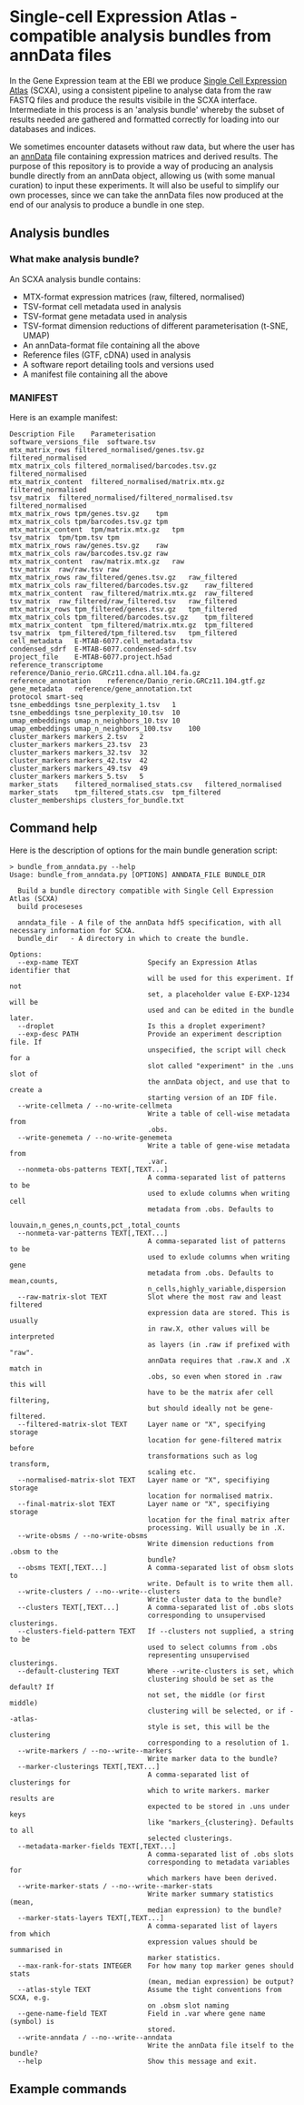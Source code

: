 # Single-cell Expression Atlas - compatible analysis bundles from annData files

In the Gene Expression team at the EBI we produce [Single Cell Expression Atlas](https://www.ebi.ac.uk/gxa/sc/home) (SCXA), using a consistent pipeline to analyse data from the raw FASTQ files and produce the results visibile in the SCXA interface. Intermediate in this process is an 'analysis bundle' whereby the subset of results needed are gathered and formatted correctly for loading into our databases and indices. 

We sometimes encounter datasets without raw data, but where the user has an [annData](https://anndata.readthedocs.io/en/latest/) file containing expression matrices and derived results. The purpose of this repository is to provide a way of producing an analysis bundle directly from an annData object, allowing us (with some manual curation) to input these experiments. It will also be useful to simplify our own processes, since we can take the annData files now produced at the end of our analysis to produce a bundle in one step.

## Analysis bundles

### What make analysis bundle?

An SCXA analysis bundle contains:

 - MTX-format expression matrices (raw, filtered, normalised)
 - TSV-format cell metadata used in analysis
 - TSV-format gene metadata used in analysis
 - TSV-format dimension reductions of different parameterisation (t-SNE, UMAP)
 - An annData-format file containing all the above
 - Reference files (GTF, cDNA) used in analysis
 - A software report detailing tools and versions used
 - A manifest file containing all the above

### MANIFEST

Here is an example manifest:

```
Description	File	Parameterisation
software_versions_file	software.tsv	
mtx_matrix_rows	filtered_normalised/genes.tsv.gz	filtered_normalised
mtx_matrix_cols	filtered_normalised/barcodes.tsv.gz	filtered_normalised
mtx_matrix_content	filtered_normalised/matrix.mtx.gz	filtered_normalised
tsv_matrix	filtered_normalised/filtered_normalised.tsv	filtered_normalised
mtx_matrix_rows	tpm/genes.tsv.gz	tpm
mtx_matrix_cols	tpm/barcodes.tsv.gz	tpm
mtx_matrix_content	tpm/matrix.mtx.gz	tpm
tsv_matrix	tpm/tpm.tsv	tpm
mtx_matrix_rows	raw/genes.tsv.gz	raw
mtx_matrix_cols	raw/barcodes.tsv.gz	raw
mtx_matrix_content	raw/matrix.mtx.gz	raw
tsv_matrix	raw/raw.tsv	raw
mtx_matrix_rows	raw_filtered/genes.tsv.gz	raw_filtered
mtx_matrix_cols	raw_filtered/barcodes.tsv.gz	raw_filtered
mtx_matrix_content	raw_filtered/matrix.mtx.gz	raw_filtered
tsv_matrix	raw_filtered/raw_filtered.tsv	raw_filtered
mtx_matrix_rows	tpm_filtered/genes.tsv.gz	tpm_filtered
mtx_matrix_cols	tpm_filtered/barcodes.tsv.gz	tpm_filtered
mtx_matrix_content	tpm_filtered/matrix.mtx.gz	tpm_filtered
tsv_matrix	tpm_filtered/tpm_filtered.tsv	tpm_filtered
cell_metadata	E-MTAB-6077.cell_metadata.tsv	
condensed_sdrf	E-MTAB-6077.condensed-sdrf.tsv	
project_file	E-MTAB-6077.project.h5ad	
reference_transcriptome	reference/Danio_rerio.GRCz11.cdna.all.104.fa.gz	
reference_annotation	reference/Danio_rerio.GRCz11.104.gtf.gz	
gene_metadata	reference/gene_annotation.txt	
protocol smart-seq
tsne_embeddings	tsne_perplexity_1.tsv	1
tsne_embeddings	tsne_perplexity_10.tsv	10
umap_embeddings	umap_n_neighbors_10.tsv	10
umap_embeddings	umap_n_neighbors_100.tsv	100
cluster_markers	markers_2.tsv	2
cluster_markers	markers_23.tsv	23
cluster_markers	markers_32.tsv	32
cluster_markers	markers_42.tsv	42
cluster_markers	markers_49.tsv	49
cluster_markers	markers_5.tsv	5
marker_stats	filtered_normalised_stats.csv	filtered_normalised
marker_stats	tpm_filtered_stats.csv	tpm_filtered
cluster_memberships	clusters_for_bundle.txt
```

## Command help

Here is the description of options for the main bundle generation script:

```
> bundle_from_anndata.py --help
Usage: bundle_from_anndata.py [OPTIONS] ANNDATA_FILE BUNDLE_DIR

  Build a bundle directory compatible with Single Cell Expression Atlas (SCXA)
  build proceseses

  anndata_file - A file of the annData hdf5 specification, with all necessary information for SCXA.
  bundle_dir   - A directory in which to create the bundle.

Options:
  --exp-name TEXT                 Specify an Expression Atlas identifier that
                                  will be used for this experiment. If not
                                  set, a placeholder value E-EXP-1234 will be
                                  used and can be edited in the bundle later.
  --droplet                       Is this a droplet experiment?
  --exp-desc PATH                 Provide an experiment description file. If
                                  unspecified, the script will check for a
                                  slot called "experiment" in the .uns slot of
                                  the annData object, and use that to create a
                                  starting version of an IDF file.
  --write-cellmeta / --no-write-cellmeta
                                  Write a table of cell-wise metadata from
                                  .obs.
  --write-genemeta / --no-write-genemeta
                                  Write a table of gene-wise metadata from
                                  .var.
  --nonmeta-obs-patterns TEXT[,TEXT...]
                                  A comma-separated list of patterns to be
                                  used to exlude columns when writing cell
                                  metadata from .obs. Defaults to
                                  louvain,n_genes,n_counts,pct_,total_counts
  --nonmeta-var-patterns TEXT[,TEXT...]
                                  A comma-separated list of patterns to be
                                  used to exlude columns when writing gene
                                  metadata from .obs. Defaults to mean,counts,
                                  n_cells,highly_variable,dispersion
  --raw-matrix-slot TEXT          Slot where the most raw and least filtered
                                  expression data are stored. This is usually
                                  in raw.X, other values will be interpreted
                                  as layers (in .raw if prefixed with "raw".
                                  annData requires that .raw.X and .X match in
                                  .obs, so even when stored in .raw this will
                                  have to be the matrix afer cell filtering,
                                  but should ideally not be gene-filtered.
  --filtered-matrix-slot TEXT     Layer name or "X", specifying storage
                                  location for gene-filtered matrix before
                                  transformations such as log transform,
                                  scaling etc.
  --normalised-matrix-slot TEXT   Layer name or "X", specifiying storage
                                  location for normalised matrix.
  --final-matrix-slot TEXT        Layer name or "X", specifiying storage
                                  location for the final matrix after
                                  processing. Will usually be in .X.
  --write-obsms / --no-write-obsms
                                  Write dimension reductions from .obsm to the
                                  bundle?
  --obsms TEXT[,TEXT...]          A comma-separated list of obsm slots to
                                  write. Default is to write them all.
  --write-clusters / --no--write--clusters
                                  Write cluster data to the bundle?
  --clusters TEXT[,TEXT...]       A comma-separated list of .obs slots
                                  corresponding to unsupervised clusterings.
  --clusters-field-pattern TEXT   If --clusters not supplied, a string to be
                                  used to select columns from .obs
                                  representing unsupervised clusterings.
  --default-clustering TEXT       Where --write-clusters is set, which
                                  clustering should be set as the default? If
                                  not set, the middle (or first middle)
                                  clustering will be selected, or if --atlas-
                                  style is set, this will be the clustering
                                  corresponding to a resolution of 1.
  --write-markers / --no--write--markers
                                  Write marker data to the bundle?
  --marker-clusterings TEXT[,TEXT...]
                                  A comma-separated list of clusterings for
                                  which to write markers. marker results are
                                  expected to be stored in .uns under keys
                                  like "markers_{clustering}. Defaults to all
                                  selected clusterings.
  --metadata-marker-fields TEXT[,TEXT...]
                                  A comma-separated list of .obs slots
                                  corresponding to metadata variables for
                                  which markers have been derived.
  --write-marker-stats / --no--write--marker-stats
                                  Write marker summary statistics (mean,
                                  median expression) to the bundle?
  --marker-stats-layers TEXT[,TEXT...]
                                  A comma-separated list of layers from which
                                  expression values should be summarised in
                                  marker statistics.
  --max-rank-for-stats INTEGER    For how many top marker genes should stats
                                  (mean, median expression) be output?
  --atlas-style TEXT              Assume the tight conventions from SCXA, e.g.
                                  on .obsm slot naming
  --gene-name-field TEXT          Field in .var where gene name (symbol) is
                                  stored.
  --write-anndata / --no--write--anndata
                                  Write the annData file itself to the bundle?
  --help                          Show this message and exit.
```

## Example commands  
